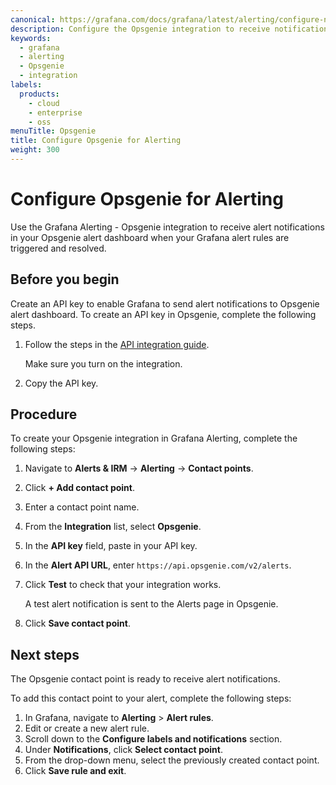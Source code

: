 ```yaml
---
canonical: https://grafana.com/docs/grafana/latest/alerting/configure-notifications/manage-contact-points/integrations/configure-opsgenie/
description: Configure the Opsgenie integration to receive notifications when your alerts are firing
keywords:
  - grafana
  - alerting
  - Opsgenie
  - integration
labels:
  products:
    - cloud
    - enterprise
    - oss
menuTitle: Opsgenie
title: Configure Opsgenie for Alerting
weight: 300
---
```


# Configure Opsgenie for Alerting

Use the Grafana Alerting - Opsgenie integration to receive alert notifications in your Opsgenie alert dashboard when your Grafana alert rules are triggered and resolved.

## Before you begin

Create an API key to enable Grafana to send alert notifications to Opsgenie alert dashboard.
To create an API key in Opsgenie, complete the following steps.

1. Follow the steps in the [API integration guide](https://support.atlassian.com/opsgenie/docs/create-a-default-api-integration/).

   Make sure you turn on the integration.

1. Copy the API key.

## Procedure

To create your Opsgenie integration in Grafana Alerting, complete the following steps:

1. Navigate to **Alerts & IRM** -> **Alerting** -> **Contact points**.
1. Click **+ Add contact point**.
1. Enter a contact point name.
1. From the **Integration** list, select **Opsgenie**.
1. In the **API key** field, paste in your API key.
1. In the **Alert API URL**, enter `https://api.opsgenie.com/v2/alerts`.
1. Click **Test** to check that your integration works.

   A test alert notification is sent to the Alerts page in Opsgenie.

1. Click **Save contact point**.

## Next steps

The Opsgenie contact point is ready to receive alert notifications.

To add this contact point to your alert, complete the following steps:

1. In Grafana, navigate to **Alerting** > **Alert rules**.
1. Edit or create a new alert rule.
1. Scroll down to the **Configure labels and notifications** section.
1. Under **Notifications**, click **Select contact point**.
1. From the drop-down menu, select the previously created contact point.
1. Click **Save rule and exit**.
